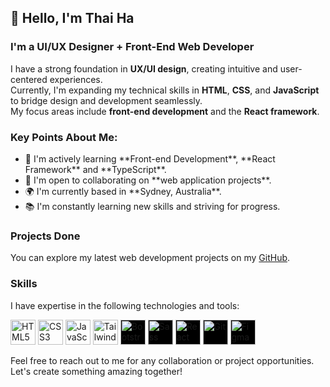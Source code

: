 ## 👋 Hello, I'm Thai Ha

### I'm a UI/UX Designer + Front-End Web Developer  
I have a strong foundation in **UX/UI design**, creating intuitive and user-centered experiences.  
Currently, I'm expanding my technical skills in **HTML**, **CSS**, and **JavaScript** to bridge design and development seamlessly.  
My focus areas include **front-end development** and the **React framework**.

### Key Points About Me:
<ul>
<li>🧠 I'm actively learning **Front-end Development**, **React Framework** and **TypeScript**.</li>
<li>🤝 I'm open to collaborating on **web application projects**.</li>
<li>🌍 I'm currently based in **Sydney, Australia**.</li>
<li>📚 I'm constantly learning new skills and striving for progress. </li>
</ul>

### Projects Done
You can explore my latest web development projects on my [GitHub](#).

### Skills
I have expertise in the following technologies and tools:
<p>
<img src="https://cdn.jsdelivr.net/gh/devicons/devicon/icons/html5/html5-original.svg" alt="HTML5" width="40" height="40"/>
<img src="https://cdn.jsdelivr.net/gh/devicons/devicon/icons/css3/css3-original.svg" alt="CSS3" width="40" height="40"/>
<img src="https://cdn.jsdelivr.net/gh/devicons/devicon/icons/javascript/javascript-original.svg" alt="JavaScript" width="40" height="40"/>
<img src="https://icons.veryicon.com/png/o/business/vscode-program-item-icon/tailwindcss.png" alt="TailwindCSS" width="40" height="40"/> 
<img src="https://cdn.jsdelivr.net/gh/devicons/devicon/icons/bootstrap/bootstrap-original.svg" alt="Bootstrap" width="40" height="40" style="background-color:black;"/>  
<img src="https://cdn.jsdelivr.net/gh/devicons/devicon/icons/sass/sass-original.svg" alt="Sass" width="40" height="40" style="background-color:black;"/>  
<img src="https://cdn.jsdelivr.net/gh/devicons/devicon/icons/react/react-original.svg" alt="React" width="40" height="40" style="background-color:black;"/>  
<img src="https://cdn.jsdelivr.net/gh/devicons/devicon/icons/git/git-original.svg" alt="Git" width="40" height="40" style="background-color:black;"/>  
<img src="https://cdn.jsdelivr.net/gh/devicons/devicon/icons/figma/figma-original.svg" alt="Figma" width="40" height="40" style="background-color:black;"/>
</p>

Feel free to reach out to me for any collaboration or project opportunities. Let's create something amazing together!
